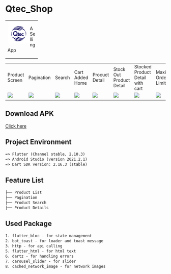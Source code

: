 # Qtec_Shop
<table>
  <tr>
    <td>
      <img src="assets/qtec_logo.png" height=70 align="left"> 
    <p>A Selling App
      </p>
    </td>
  </tr>
</table>
<table>
  <tr>
     <td>Product Screen</td>
       <td>Pagination</td>
    <td>Search</td>
     <td>Cart Added Home</td>
     <td>Procuct Detail</td>
    <td>Stock Out Product Detail</td>
     <td>Stocked Product Detail with cart</td>
    <td>Maximum Order Limit</td>
    <td>Maximum Order Limit Detail</td>
  </tr>
  <tr>
    <td><img src="https://drive.google.com/uc?export=download&id=1kL3QFREitoJE1ohqjOcth7edKtjnVSf9" width=270 ></td>
    <td><img src="https://drive.google.com/uc?export=download&id=1kDGkn4sR6uTj8WszjBCBb-hTIe_aEwpN" width=270 ></td>
    <td><img src="https://drive.google.com/uc?export=download&id=1k1q-IPxzV7_kDo3xkAlt-csw-aHc_8q0" width=270 ></td>
    <td><img src="https://drive.google.com/uc?export=download&id=1kDCACPJKddGD6xo4M4oBN3Cw-BFDrgg5" width=270 ></td>
     <td><img src="https://drive.google.com/uc?export=download&id=1k-kJrU5z5bu89Cfk-5soiIQ2lJgkeM1W" width=270 ></td>
     <td><img src="https://drive.google.com/uc?export=download&id=1kD4sL3L1zWi6gBSFXskSHSj3FcT32dr6" width=270 ></td>
    <td><img src="https://drive.google.com/uc?export=download&id=1k9PcyuegM9kVl7OrRwF-cR5zWuUKNQcW" width=270 ></td>
     <td><img src="https://drive.google.com/uc?export=download&id=1k7izz0CfrWGo0pWhFRp8xJpgZFX_neoi" width=270 ></td>
       <td><img src="https://drive.google.com/uc?export=download&id=1k26-aIAhRZJKY4ku8mi2bJg4X6Z9fp1o" width=270 ></td>
  </tr>
 </table>

## Download APK
<a id="raw-url" href="https://drive.google.com/uc?export=download&id=1B0M2iNp2FEToBYoP1kEigx12utorM7fy">Click here</a>

## Project Environment
```
=> Flutter (Channel stable, 2.10.3)
=> Android Studio (version 2021.2.1)
=> Dart SDK version: 2.16.3 (stable) 
```


## Feature List
```
├── Product List
├── Pagination
├── Product Search
├── Product Details
```

## Used Package
```
1. flutter_bloc - for state management
2. bot_toast - for loader and toast message
3. http - for api calling
5. flutter_html - for html text
6. dartz - for handling errors
7. carousel_slider - for slider
8. cached_network_image - for network images

```
